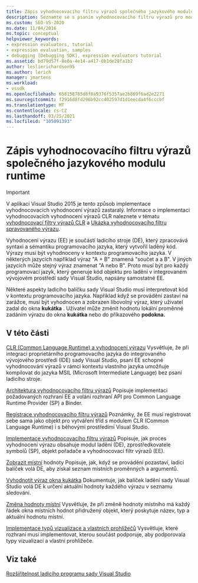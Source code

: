 ```yaml
---
title: Zápis vyhodnocovacího filtru výrazů společného jazykového modulu runtime | Microsoft Docs
description: Seznamte se s psaním vyhodnocovacího filtru výrazů pro modul CLR (Common Language Runtime), který vyhodnocuje výrazy v laděném jazyce kódu.
ms.custom: SEO-VS-2020
ms.date: 11/04/2016
ms.topic: conceptual
helpviewer_keywords:
- expression evaluators, tutorial
- expression evaluation, samples
- debugging [Debugging SDK], expression evaluators tutorial
ms.assetid: bd79d57f-8e0a-4e14-a417-0b1de28fa1b2
author: leslierichardson95
ms.author: lerich
manager: jmartens
ms.workload:
- vssdk
ms.openlocfilehash: 658158785d8f8a9376f5357ae2b869f6ad2e2271
ms.sourcegitcommit: f2916d8fd296b92cc402597d1d1eecda4f6cccbf
ms.translationtype: MT
ms.contentlocale: cs-CZ
ms.lasthandoff: 03/25/2021
ms.locfileid: "105091393"
---
```

# <a name="writing-a-common-language-runtime-expression-evaluator"></a>Zápis vyhodnocovacího filtru výrazů společného jazykového modulu runtime
> [!IMPORTANT]
> V aplikaci Visual Studio 2015 je tento způsob implementace vyhodnocovacích vyhodnocení výrazů zastaralý. Informace o implementaci vyhodnocovacích vyhodnocení výrazů CLR naleznete v tématu [vyhodnocovací filtry výrazů CLR](https://github.com/Microsoft/ConcordExtensibilitySamples/wiki/CLR-Expression-Evaluators) a [Ukázka vyhodnocovacího filtru spravovaného výrazu](https://github.com/Microsoft/ConcordExtensibilitySamples/wiki/Managed-Expression-Evaluator-Sample).

 Vyhodnocení výrazu (EE) je součástí ladicího stroje (DE), který zpracovává syntaxi a sémantiku programovacího jazyka, který vytvořil laděný kód. Výrazy musí být vyhodnoceny v kontextu programovacího jazyka. V některých jazycích například výraz "A + B" znamená "součet a a B". V jiných jazycích může stejný výraz znamenat "A nebo B". Proto musí být pro každý programovací jazyk, který generuje kód objektu pro ladění v integrovaném vývojovém prostředí sady Visual Studio, napsány samostatné EE.

 Některé aspekty ladicího balíčku sady Visual Studio musí interpretovat kód v kontextu programovacího jazyka. Například když se provádění zastaví na zarážce, musí být vyhodnocen a zobrazen libovolný výraz, který uživatel zadal do okna **kukátka** . Uživatel může změnit hodnotu lokální proměnné zadáním výrazu do okna **kukátka** nebo do příkazového **podokna.**

## <a name="in-this-section"></a>V této části
 [CLR (Common Language Runtime) a vyhodnocení výrazu](../../extensibility/debugger/common-language-runtime-and-expression-evaluation.md) Vysvětluje, že při integraci proprietárního programovacího jazyka do integrovaného vývojového prostředí (IDE) sady Visual Studio, psaní EE schopné vyhodnocování výrazů v rámci kontextu vlastního jazyka umožňuje kompilovat do jazyka MSIL (Microsoft Intermediate Language) bez psaní ladicího stroje.

 [Architektura vyhodnocovacího filtru výrazů](../../extensibility/debugger/expression-evaluator-architecture.md) Popisuje implementaci požadovaných rozhraní EE a volání rozhraní API pro Common Language Runtime Provider (SP) a Binder.

 [Registrace vyhodnocovacího filtru výrazů](../../extensibility/debugger/registering-an-expression-evaluator.md) Poznámky, že EE musí registrovat sebe sama jako objekt pro vytváření tříd s modulem CLR (Common Language Runtime) i s běhovými prostředími Visual Studio.

 [Implementace vyhodnocovacího filtru výrazů](../../extensibility/debugger/implementing-an-expression-evaluator.md) Popisuje, jak proces vyhodnocení výrazu obsahuje modul ladění (DE), zprostředkovatele symbolů (SP), objekt pořadače a vyhodnocovací filtr výrazů (EE).

 [Zobrazit místní](../../extensibility/debugger/displaying-locals.md) hodnoty Popisuje, jak, když se provádění pozastaví, ladicí balíček volá DE, aby získal seznam místních proměnných a argumentů.

 [Vyhodnotit výraz okna kukátka](../../extensibility/debugger/evaluating-a-watch-window-expression.md) Dokumentuje, jak balíček ladění sady Visual Studio volá DE k určení aktuální hodnoty každého výrazu v seznamu sledování.

 [Změna hodnoty místní](../../extensibility/debugger/changing-the-value-of-a-local.md) Vysvětluje, že při změně hodnoty místního má každý řádek okna místních hodnot přidružený objekt, který poskytuje název, typ a aktuální hodnotu místní.

 [Implementace typů vizualizace a vlastních prohlížečů](../../extensibility/debugger/implementing-type-visualizers-and-custom-viewers.md) Vysvětluje, které rozhraní musí implementovat, kterou součást podporuje, aby podporovala typy vizualizací a vlastní prohlížeče.

## <a name="see-also"></a>Viz také
 [Rozšiřitelnost ladicího programu sady Visual Studio](../../extensibility/debugger/visual-studio-debugger-extensibility.md)
